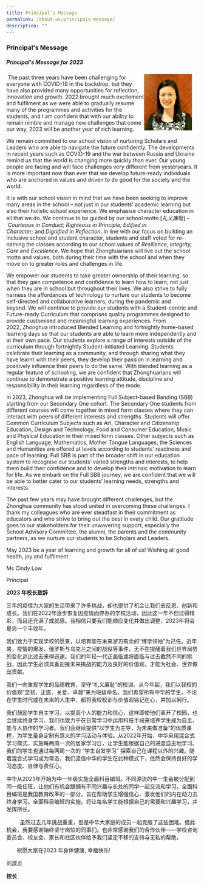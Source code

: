 ```yaml
---
title: Principal's Message
permalink: /about-us/principals-message/
description: ""
---
```

### **Principal's Message**
##### **Principal's Message for 2023**

<img src="/images/principal.jpg" style="width:25%;margin-right:15px;" align = "right">

 The past three years have been challenging for everyone with COVID-19 in the backdrop, but they have also provided many opportunities for reflection, innovation and growth. 2022 brought much excitement and fulfilment as we were able to gradually resume many of the programmes and activities for the students, and I am confident that with our ability to remain nimble and manage new challenges that come our way, 2023 will be another year of rich learning.

We remain committed to our school vision of nurturing Scholars and Leaders who are able to navigate the future confidently. The developments in recent years such as COVID-19 and the war between Russia and Ukraine remind us that the world is changing more quickly than ever. Our young people are facing and will face challenges very different from yesteryears. It is more important now than ever that we develop future-ready individuals who are anchored in values and driven to do good for the society and the world.

It is with our school vision in mind that we have been seeking to improve many areas in the school – not just in our students’ academic learning but also their holistic school experience. We emphasise character education in all that we do. We continue to be guided by our school motto \[_礼义廉耻_] – _Courteous in Conduct; Righteous in Principle; Edified in Character;_ and _Dignified in Reflection_. In line with our focus on building an inclusive school and student character, students and staff voted for re-naming the classes according to our school values of _Resilience, Integrity, Care_ and _Excellence_. We hope that Zhonghuarians will live out the school motto and values, both during their time with the school and when they move on to greater roles and challenges in life.

We empower our students to take greater ownership of their learning, so that they gain competence and confidence to learn how to learn, not just when they are in school but throughout their lives. We also strive to fully harness the affordances of technology to nurture our students to become self-directed and collaborative learners, during the pandemic and beyond. We will continue to provide our students with a Student-centric and Future-ready Curriculum that comprises quality programmes designed to provide customised and meaningful learning experiences. From 2022, Zhonghua introduced Blended Learning and fortnightly home-based learning days so that our students are able to learn more independently and at their own pace. Our students explore a range of interests outside of the curriculum through fortnightly Student-initiated Learning. Students celebrate their learning as a community, and through sharing what they have learnt with their peers, they develop their passion in learning and positively influence their peers to do the same. With blended learning as a regular feature of schooling, we are confident that Zhonghuarians will continue to demonstrate a positive learning attitude, discipline and responsibility in their learning regardless of the mode.

In 2023, Zhonghua will be implementing Full Subject-based Banding (SBB) starting from our Secondary One cohort. The Secondary One students from different courses will come together in mixed form classes where they can interact with peers of different interests and strengths. Students will offer Common Curriculum Subjects such as Art, Character and Citizenship Education, Design and Technology, Food and Consumer Education, Music and Physical Education in their mixed form classes. Other subjects such as English Language, Mathematics, Mother Tongue Languages, the Sciences and Humanities are offered at levels according to students’ readiness and pace of learning. Full SBB is part of the broader shift in our education system to recognise our students’ varied strengths and interests, to help them build their confidence and to develop their intrinsic motivation to learn for life. As we embark on the Full SBB journey, we are confident that we will be able to better cater to our students’ learning needs, strengths and interests.

The past few years may have brought different challenges, but the Zhonghua community has stood united in overcoming these challenges. I thank my colleagues who are ever steadfast in their commitment as educators and who strive to bring out the best in every child. Our gratitude goes to our stakeholders for their unwavering support, especially the School Advisory Committee, the alumni, the parents and the community partners, as we nurture our students to be Scholars and Leaders.

May 2023 be a year of learning and growth for all of us! Wishing all good health, joy and fulfilment.

Ms Cindy Low

Principal


**2023 年校长致辞**

三年的疫情为大家的生活带来了许多挑战，却也提供了机会让我们去反思、创新和成长。我们在2022年逐步恢复因疫情而停办的学校活动，因此这一年不但过得精彩，而且还充满了成就感。我相信只要我们能顺应变化并做出调整，2023年将会是另一个丰收年。

我们致力于实现学校的愿景，以培育能在未来游刃有余的“博学领袖”为己任。近年来，疫情的爆发、俄罗斯与乌克兰之间的战役等事件，无不在提醒着我们世界局势的变化远比过去来得迅速。我们的年轻一代正面临或将面临与过去截然不同的挑战，因此学生必须具备迎接未来挑战的能力及良好的价值观，才能为社会、世界做出贡献。

我们一向重视学生的品德教育，坚守“礼义廉耻”的校训。从今年起，我们以我校的价值观“坚韧、正直、关爱、卓越”来为班级命名。我们希望所有中华的学生，不论在学生时代或在未来的人生中，都将我校校训与价值观铭记在心，并加以躬行。

我们鼓励学生自主学习，以提高个人的能力和信心，这样即使他们离开了校园，也会继续终身学习。我们也致力于在日常学习中运用科技手段来培养学生成为自主、能与人协作的学习者。我们会继续提供“以学生为主导，为未来做准备”的优质课程，为学生量身定制有意义的学习活动与体验。从2022年开始，中华采用混合式学习模式，实施每两周一次的居家学习日，让学生能根据自己的进度自主地学习。我们的学生也通过每两周一次的 “学生自发学习” 探索自己在课程以外的兴趣。随着混合式学习成为常态，我们坚信中华的学生在此种模式下，依然会保持良好的学习态度、自律与责任心。

中华从2023年开始为中一年级实施全面科目编班。不同源流的中一生会被分配到同一级任班，让他们有机会跟拥有不同兴趣与长处的同学一起交流和学习。全面科目编班是我国教育改革的一部分，旨在帮助学生增强信心、激发他们的内在动力去终身学习。全面科目编班的实施，将让每名学生能根据自己的需要和兴趣学习，并发挥所长。

         虽然过去几年挑战重重，但是中华大家庭的成员一起克服了这些困难。借此机会，我要感谢始终坚守岗位的同事们。也非常感谢我们的合作伙伴——学校咨询委员会、校友会、家长和社区伙伴给予我们坚定不移的支持与无私的帮助。

       祝愿大家在2023 年身体健康, 幸福快乐!

刘淑贞

**校长**
